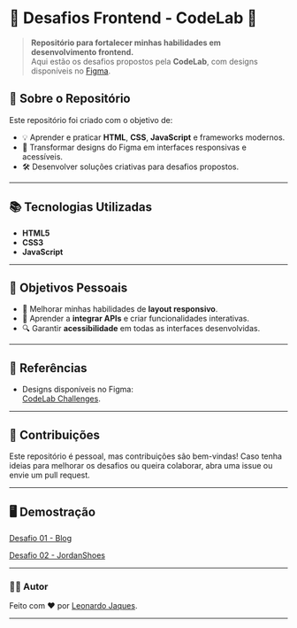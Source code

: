 
# 🌟 **Desafios Frontend - CodeLab** 🌟  

> **Repositório para fortalecer minhas habilidades em desenvolvimento frontend.**  
Aqui estão os desafios propostos pela **CodeLab**, com designs disponíveis no [Figma](https://www.figma.com/design/Yb9IBH56g7T1hdIyZ3BMNO/Desafios---CodeLab?m=auto&t=KLUhyWxLHYjRvilJ-6).  

## 🚀 **Sobre o Repositório**  
Este repositório foi criado com o objetivo de:  
- 💡 Aprender e praticar **HTML**, **CSS**, **JavaScript** e frameworks modernos.  
- 🎨 Transformar designs do Figma em interfaces responsivas e acessíveis.  
- 🛠️ Desenvolver soluções criativas para desafios propostos.  

---

## 📚 **Tecnologias Utilizadas**  
- **HTML5**  
- **CSS3**  
- **JavaScript**   

---

## 🎯 **Objetivos Pessoais**  
- 🌟 Melhorar minhas habilidades de **layout responsivo**.  
- 🧩 Aprender a **integrar APIs** e criar funcionalidades interativas.  
- 🔍 Garantir **acessibilidade** em todas as interfaces desenvolvidas.  

---

## 📌 **Referências**  
- Designs disponíveis no Figma:  
  [CodeLab Challenges](https://www.figma.com/design/Yb9IBH56g7T1hdIyZ3BMNO/Desafios---CodeLab?m=auto&t=KLUhyWxLHYjRvilJ-6).  

---

## 🤝 **Contribuições**  
Este repositório é pessoal, mas contribuições são bem-vindas! Caso tenha ideias para melhorar os desafios ou queira colaborar, abra uma issue ou envie um pull request.  

---
## 🖥 **Demostração**
[Desafio 01 - Blog](https://leojaques.github.io/desafios_frontend/desafio%2001%20-%20blog/index.html)

[Desafio 02 - JordanShoes](https://leojaques.github.io/desafios_frontend/desafio%2002%20-%20jordanshoes/index.html)


---

### 🧑‍💻 **Autor**  
Feito com ❤️ por [Leonardo Jaques](https://github.com/LeoJaques).  

---
